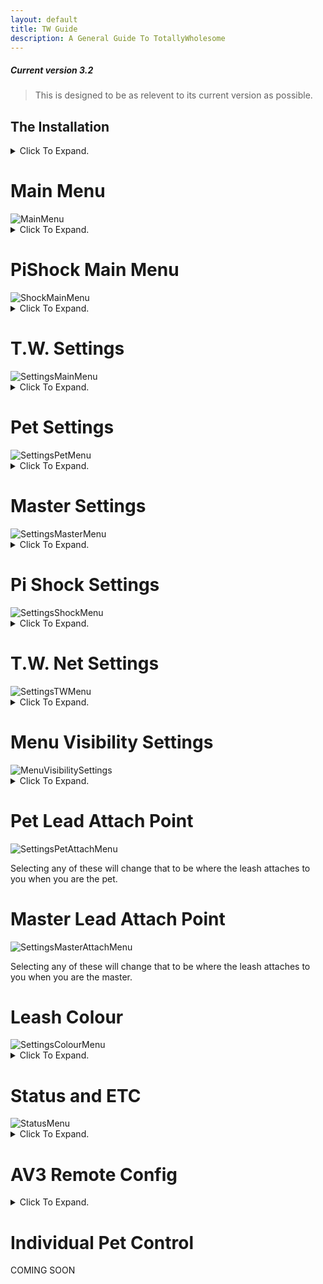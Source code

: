 ```yaml
---
layout: default
title: TW Guide
description: A General Guide To TotallyWholesome
---
```


##### Current version 3.2
> This is designed to be as relevent to its current version as possible.

<h2><a id="The_Installation">The Installation</a></h2>

<details>
  <summary>Click To Expand.</summary>

  1. Run Melonloader Installer

  2. Go find mods folder (Probably at C:\Program Files (x86)\Steam\steamapps\common\VRChat\)

  3. Drag and drop mod into mods folder

  4. Run VRC

  > If you have any problems with the above I recommend you go to youtube and find some videos on how to use a computer.

  > If you have any problems AFTER the above I recommend you do "!logs" in the support channel and follow the instructions given.

</details>
  
<h1><a id="Main_Menu">Main Menu</a></h1>
<img src="https://user-images.githubusercontent.com/105324215/177820267-421a981c-03aa-459d-a985-b0cfd57148eb.png" alt="MainMenu">

<details>
  <summary>Click To Expand.</summary>

  Once you have loaded into VRC and go to your QuickMenu you are going to see a new tab. Clicking this tab will bring you to this first menu, the main menu. <i>After you accept the eula</i>

  <h3>Remove Leash</h3>
  Remove Leash does as it says. If you have <i>ANY</i> leashes attached clicking this button will remove <i>ALL</i> of the leashes.

  <h3>Clear Notifications</h3>
  Clear Notifications clears all current notifications, even those that are <i>currently</i> pending. This is more used if you need to clear a build up of T.W. requests.

  <h3>TW Settings</h3>
  A collection of settings for T.W. <a href="#T.W._Settings">ReadMore</a>

  <h3>Status and ETC</h3>
  A collection of settings refering to your T.W. status and other information. <a href="#Status_and_ETC">ReadMore</a>

  <h3>Gag Pets</h3>
  This toggle will attempt to gag <i>ALL</i> pets leashed. <i>This will fail if pet does not have force mute allowed.</i>

  <h3>Temp Unlock Leashes</h3>
  This toggle will temporarily unlock <i>ALL</i> leashes attached to pets. <i>THIS WILL NOT UNLOCK YOU!</i>

  <h3>AV3 Remote Config</h3>
  A collection of your current avatars parameters that you can set to allow the Master to control. <a href="#AV3_Remote_Config">ReadMore</a>

  <h3>Individual Pet Controls</h3>
  A collection of your current pets allowing for individual control of each pet. <a href="#Individual_Pet_Controls">ReadMore</a>

  <h3>Leash Length</h3>
  Sets the length for <i>ALL</i> pet leashes. <i>THIS WILL NOT CHANGE YOUR LEASH!</i>

  <h3>Lovense Strength</h3>
  Sets the strength for <i>ALL</i> connected pet lovense. <i>THIS WILL NOT EFFECT YOUR LOVENSE!</i>
    
</details>

<h1><a id="PiShock_Main_Menu">PiShock Main Menu</a></h1>
<img src="https://user-images.githubusercontent.com/105324215/177823798-8b85b6a2-1407-441e-98bc-0163b1e096d1.png" alt="ShockMainMenu">

<details>
  <summary>Click To Expand.</summary>

  Under the Main Menu we have the PiShock Main Menu.

  <h3>Beep</h3>
  It beeps <i>ALL</i> connected pet PiShock devices. <i>BEEP</i>

  <h3>Vibrate</h3>
  It vibrates <i>ALL</i> connected pet PiShock devices. <i>BRR</i>

  <h3>Shock</h3>
  It shocks <i>ALL</i> connected pet PiShock devices. <i>BZZT</i>

  <h3>Height Control</h3>
  Toggles on and off height control for <i>ALL</i> connected pet PiShock devices. 

  <h3>Strength</h3>
  The strength of the Beep, Vibrate, and Shock for <i>ALL</i> connected pet PiShock devices.

  <h3>Duration</h3>
  The duration of the Beep, Vibrate, and Shock for <i>ALL</i> connected pet PiShock devices.

  <h3>Shock Height</h3>
  Sets the height at which if the pet goes over it will trigger height control.

  <h3>Shock Height Max Strength</h3>
  The max strength shock that the pet will recieve when going over the height control limit.

  <h3>Shock Height Min Strength</h3>
  The min strength shock that the pet will recieve when going over the height control limit.

  <h3>Shock Height Step Strength</h3>
  How fast the shocks go from Min Strength to Max Strength.

</details>  

<h1><a id="T.W._Settings">T.W. Settings</a></h1>
<img src="https://user-images.githubusercontent.com/105324215/177828906-60118019-088f-4aa9-8e75-0160bf5fa050.png" alt="SettingsMainMenu">

<details>
  <summary>Click To Expand.</summary>

  The first grouping under T.W. Settings

  <h3>Hide The Leash</h3>
  Toggles if any leash attached to you is hidden to everyone <i>INCLUDING YOU</i> or not.

  <h3>Private Leash</h3>
  Toggles if any leash attached to you is hidden to everyone <i>EXCLUDING PET AND MASTER</i> or not.

  <h3>Auto Accept Requests From Friends Only</h3>
  Checks to see if you have "Auto Accept Pet Requests" or "Auto Accept Master Requests" enabled then checks if the person requesting is your friend. If they are the request will be accepted.

  <h3>Use Tab Menu</h3>
  Sets if the T.W. Menu will appear in the Tab Menu (your Quick Menu).

  <h3>Use Old HUD Messages</h3>
  Toggles if T.W. will use the Old HUD messages for notifications.

  <h3>Pet/Master Join Notifications</h3>
  Toggles if you will recieve notifications when your Pet or Master joins.

  <h3>Use ActionMenu Controls</h3>
  Toggles if T.W. will use ActionMenu controls (your Radial Menu).

  <h3>Use UIX Buttons</h3>
  Toggles if T.W. will use UIX buttons for settings.

  <h3>Use Beta Versions</h3>
  Toggles if you will use the Beta Version. <i>Only works if you have the beta key.</i>

  <h3>Restart Buttplug</h3>
  Attempts to restart Buttplug.io

  <h3>Test Toys</h3>
  Vibrates your connected Lovense toys and beeps your connected pishock toys.

  <h3>Reload Config</h3>
  Reloads the T.W. Settings config.

  <h3>Menu Visibility Settings</h3>
  A collection of menus that you can show or hide from the main menu. <a href="#Menu_Visibility_Settings">ReadMore</a>

</details>  

<h1><a id="Pet_Settings">Pet Settings</a></h1>
<img src="https://user-images.githubusercontent.com/105324215/177836256-ad83ea35-703a-4894-9d13-e9a6bb36290c.png" alt="SettingsPetMenu">

<details>
  <summary>Click To Expand.</summary>

  Settings for when you are a pet.

  <h3>Auto Accept Pet Request</h3>
  Does as it says. Auto Accepts pet requests from anyone that isn't blocked on T.W.

  <h3>Allow Force Mute</h3>
  Allows for Master to mute you.

  <h3>Enable Muffled Mode</h3>
  If "Allow Force Mute" is on along with this toggle you will be muffled instead of muted.

  <h3>Enable Toy Control</h3>
  Enable to allow for Lovense integration with T.W. <a href="https://wiki.totallywholeso.me/ToyIntegrations">Setup</a>

  <h3>Allow Toy Control</h3>
  Allow for your connected toy to be controlled through T.W.

  <h3>Follow Master On World Change</h3>
  If Master has "Allow Pet To Follow You" enabled when your master moves to a new world you will be pulled with them.

  <h3>Pet Lead Attach Point</h3>
  Sets where the lead will attach to your body when you are a pet. <a href="#Pet_Lead_Attach_Point">ReadMore</a>

</details>  
 
<h1><a id="Master_Settings">Master Settings</a></h1>
<img src="https://user-images.githubusercontent.com/105324215/177837382-2766f8f9-5112-43bd-869d-23c9cecb895b.png" alt="SettingsMasterMenu">

<details>
  <summary>Click To Expand.</summary>

  Settings for when you are a master.

  <h3>Allow Pet To Follow You</h3>
  Sends world change to pet to allow them to follow.

  <h3>Auto Accept Master Requests</h3>
  Does as it says. Auto Accepts Master Requests from *anyone* that is not blocked through T.W.

  <h3>Master Lead Attach Point</h3>
  Sets where the lead will attach to your body when you are a master. <a href="#Master_Lead_Attach_Point">ReadMore</a>

</details>  

<h1><a id="Pi_Shock_Settings">Pi Shock Settings</a></h1>
<img src="https://user-images.githubusercontent.com/105324215/178126768-0d5a2a45-9e54-4fbe-8455-6a7e53d9e659.png" alt="SettingsShockMenu">

<details>
  <summary>Click To Expand.</summary>

  Settings for enabling Pi Shock features.

  <h3>Allow Shock Control</h3>
  Enable to allow for Pi Shock integration with T.W. <img src="http://aurares.potato.moe/shockermanagement.mp4" alt="Click-Me-For-Setup-Video">

  <h3>Allow Beep</h3>
  Allow Master to Beep PiShock Devices.

  <h3>Allow Vibrate</h3>
  Allow Master to Vibrate PiShock Devices.

  <h3>Allow Shock</h3>
  Allow Master to Shock PiShock Devices.

  <h3>Allow Height Control</h3>
  Allow Master to toggle height control.

  <h3>Height Control Warning</h3>
  Recieve a warning when you are about to trigger the height control shock.
  
  <h3>Random Shocker Mode</h3>
  Sends shocks to random shocker device.
  
  <h3>Shocker Management</h3>
  <i>Covered in Setup Video.</i>

</details>  

<h1><a id="T.W._Net_Settings">T.W. Net Settings</a></h1>
<img src="https://user-images.githubusercontent.com/105324215/177839071-7483b490-c745-4a86-ba53-c06c2290720c.png" alt="SettingsTWMenu">

<details>
  <summary>Click To Expand.</summary>

  Settings for connecting with T.W.

  <h3>Custom Leash Colour</h3>
  Enable for custom color

  <h3>Disconnect From TWNet</h3>
  Should not need to be used. Disconnects you from TW

  <h3>Reconnect to TWNet</h3>
  Should not need to be used. TW will auto reconnect unless disconnected using "Disconnect From TWNet".

  <h3>Leash Colour</h3>
  Menu for changing your leash colour. <a href="#Leash_Colour">ReadMore</a>

</details>  

<h1><a id="Menu_Visibility">Menu Visibility Settings</a></h1>
<img src="https://user-images.githubusercontent.com/105324215/177835744-75f34335-3026-4cdb-81ba-47e25045358b.png" alt="MenuVisibilitySettings">

<details>
  <summary>Click To Expand.</summary>

  <h3>Hide Pi Shock Elements</h3>
  Enabling hides the Pi Shock Elements from the Main Menu.

  <h3>Hide Toy Strength</h3>
  Enabling hides the toy strength slider from the Main Menu.

</details>  

<h1><a id="Pet_Lead_Attach_Point">Pet Lead Attach Point</a></h1>
<img src="https://user-images.githubusercontent.com/105324215/177840141-7dcb1692-881f-4dd0-ac16-f8a01921f73a.png" alt="SettingsPetAttachMenu">

Selecting any of these will change that to be where the leash attaches to you when you are the pet.

<h1><a id="Master_Lead_Attach_Point">Master Lead Attach Point</a></h1>
<img src="https://user-images.githubusercontent.com/105324215/177840506-a5be1db3-a2d1-443a-be0b-736550c55783.png" alt="SettingsMasterAttachMenu">

Selecting any of these will change that to be where the leash attaches to you when you are the master.

<h1><a id="Leash_Colour">Leash Colour</a></h1>
<img src="https://user-images.githubusercontent.com/105324215/177840830-33e813c3-2f0c-4f04-a381-00786ac63fc6.png" alt="SettingsColourMenu">

<details>
  <summary>Click To Expand.</summary>

  <h3>Save</h3>
  Sets the color in "Colour Preview" as your leash colour.

  <h3>Save As Preset</h3>
  Sets the color in "Colour Preview" as a preset below.

</details>  

<h1><a id="Status_and_ETC">Status and ETC</a></h1>
<img src="https://user-images.githubusercontent.com/105324215/177841367-892938d2-9de6-4129-bbcd-bbfcca2024d8.png" alt="StatusMenu">

<details>
  <summary>Click To Expand.</summary>

  Menus for status

  <h3>Enable Status</h3>
  Enables having a T.W. Logo near your nametag.

  <h3>Display Special Badge</h3>
  Enabled Special tag on the T.W. logo if you have one.

  <h3>Hide Status In Public</h3>
  Hides T.W. Status in public worlds.

  <h3>Enter Rank Key</h3>
  You get one of these if you in the Beta.

  <h3>Other stuff</h3>
  Buttons for the discord, the PiShock homepage, and the eula.

</details>  
 
<h1><a id="AV3_Remote_Config">AV3 Remote Config</a></h1>

<details>
  <summary>Click To Expand.</summary>

IF YOU ARE WEARING A SDK2.0 AVI

<img src="https://user-images.githubusercontent.com/105324215/177842428-2861d5b6-b804-4bff-95d1-b9f2eafb13a3.png" alt="AV3RemoteConfigSDK2">

IF YOU ARE WEARING A SDK3.0 AVI

<img src="https://user-images.githubusercontent.com/105324215/177842491-3c52b60c-8426-4b69-8ae2-9ab3a16c3630.png" alt="AV3RemoteConfigSDK3">
  
<h3>Parameters</h3>
Enabling any of the parameters you see will allow the master to control them.
  
</details>

<h1><a id="Individual_Pet_Control">Individual Pet Control</a></h1>
COMING SOON
